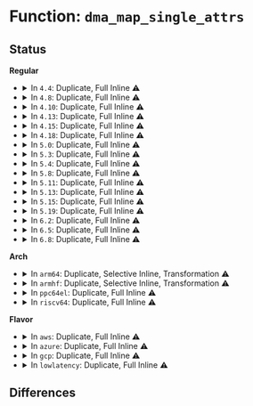 # Function: <code>dma_map_single_attrs</code>

## Status
<b>Regular</b>
<ul>
<li>
<details>
<summary>In <code>4.4</code>: Duplicate, Full Inline ⚠️</summary>

**Collision:** Static Duplication

**Inline:** Full

**Transformation:** False

**Instances:**

```
In drivers/tty/serial/8250/8250_dma.c (ffffffff8150968e)
Location: include/asm-generic/dma-mapping-common.h:11
Inline: True
Inline callers:
  - drivers/tty/serial/8250/8250_dma.c:serial8250_request_dma
```
```
In drivers/usb/core/hcd.c (ffffffff8160d440)
Location: include/asm-generic/dma-mapping-common.h:11
Inline: True
Inline callers:
  - drivers/usb/core/hcd.c:usb_hcd_map_urb_for_dma
  - drivers/usb/core/hcd.c:usb_hcd_map_urb_for_dma
```
```
In drivers/usb/dwc2/hcd.c (ffffffff816282a2)
Location: include/asm-generic/dma-mapping-common.h:11
Inline: True
Inline callers:
  - drivers/usb/dwc2/hcd.c:dwc2_assign_and_init_hc
```
</details>
</li>
<li>
<details>
<summary>In <code>4.8</code>: Duplicate, Full Inline ⚠️</summary>

**Collision:** Static Duplication

**Inline:** Full

**Transformation:** False

**Instances:**

```
In drivers/virtio/virtio_ring.c (ffffffff8175922c)
Location: include/linux/dma-mapping.h:169
Inline: True
```
```
In drivers/tty/serial/8250/8250_dma.c (ffffffff8155b631)
Location: include/linux/dma-mapping.h:169
Inline: True
Inline callers:
  - drivers/tty/serial/8250/8250_dma.c:serial8250_request_dma
```
```
In drivers/usb/core/hcd.c (ffffffff8166cfe6)
Location: include/linux/dma-mapping.h:169
Inline: True
Inline callers:
  - drivers/usb/core/hcd.c:usb_hcd_map_urb_for_dma
  - drivers/usb/core/hcd.c:usb_hcd_map_urb_for_dma
```
```
In drivers/usb/dwc2/hcd_ddma.c (ffffffff8168f2ca)
Location: include/linux/dma-mapping.h:169
Inline: True
Inline callers:
  - drivers/usb/dwc2/hcd_ddma.c:dwc2_hcd_qh_init_ddma
  - drivers/usb/dwc2/hcd_ddma.c:dwc2_hcd_qh_init_ddma
```
```
In drivers/usb/host/xhci-ring.c (ffffffff816b95ed)
Location: include/linux/dma-mapping.h:169
Inline: True
Inline callers:
  - drivers/usb/host/xhci-ring.c:xhci_queue_bulk_tx
  - drivers/usb/host/xhci-ring.c:xhci_queue_bulk_tx
```
</details>
</li>
<li>
<details>
<summary>In <code>4.10</code>: Duplicate, Full Inline ⚠️</summary>

**Collision:** Static Duplication

**Inline:** Full

**Transformation:** False

**Instances:**

```
In drivers/virtio/virtio_ring.c (ffffffff817857ac)
Location: include/linux/dma-mapping.h:180
Inline: True
```
```
In drivers/tty/serial/8250/8250_dma.c (ffffffff81587ddb)
Location: include/linux/dma-mapping.h:180
Inline: True
Inline callers:
  - drivers/tty/serial/8250/8250_dma.c:serial8250_request_dma
```
```
In drivers/usb/core/hcd.c (ffffffff8169ace6)
Location: include/linux/dma-mapping.h:180
Inline: True
Inline callers:
  - drivers/usb/core/hcd.c:usb_hcd_map_urb_for_dma
  - drivers/usb/core/hcd.c:usb_hcd_map_urb_for_dma
```
```
In drivers/usb/dwc2/hcd_ddma.c (ffffffff816bd38a)
Location: include/linux/dma-mapping.h:180
Inline: True
Inline callers:
  - drivers/usb/dwc2/hcd_ddma.c:dwc2_hcd_qh_init_ddma
  - drivers/usb/dwc2/hcd_ddma.c:dwc2_hcd_qh_init_ddma
```
```
In drivers/usb/host/xhci-ring.c (ffffffff816e786d)
Location: include/linux/dma-mapping.h:180
Inline: True
Inline callers:
  - drivers/usb/host/xhci-ring.c:xhci_queue_bulk_tx
  - drivers/usb/host/xhci-ring.c:xhci_queue_bulk_tx
```
</details>
</li>
<li>
<details>
<summary>In <code>4.13</code>: Duplicate, Full Inline ⚠️</summary>

**Collision:** Static Duplication

**Inline:** Full

**Transformation:** False

**Instances:**

```
In drivers/virtio/virtio_ring.c (ffffffff8154ee8f)
Location: include/linux/dma-mapping.h:223
Inline: True
```
```
In drivers/tty/serial/8250/8250_dma.c (ffffffff8159c269)
Location: include/linux/dma-mapping.h:223
Inline: True
Inline callers:
  - drivers/tty/serial/8250/8250_dma.c:serial8250_request_dma
```
```
In drivers/usb/core/hcd.c (ffffffff816b0069)
Location: include/linux/dma-mapping.h:223
Inline: True
Inline callers:
  - drivers/usb/core/hcd.c:usb_hcd_map_urb_for_dma
  - drivers/usb/core/hcd.c:usb_hcd_map_urb_for_dma
```
```
In drivers/usb/dwc2/hcd_ddma.c (ffffffff816d13d9)
Location: include/linux/dma-mapping.h:223
Inline: True
Inline callers:
  - drivers/usb/dwc2/hcd_ddma.c:dwc2_hcd_qh_init_ddma
  - drivers/usb/dwc2/hcd_ddma.c:dwc2_hcd_qh_init_ddma
```
```
In drivers/usb/host/xhci-ring.c (ffffffff816fb477)
Location: include/linux/dma-mapping.h:223
Inline: True
Inline callers:
  - drivers/usb/host/xhci-ring.c:xhci_queue_bulk_tx
  - drivers/usb/host/xhci-ring.c:xhci_queue_bulk_tx
```
</details>
</li>
<li>
<details>
<summary>In <code>4.15</code>: Duplicate, Full Inline ⚠️</summary>

**Collision:** Static Duplication

**Inline:** Full

**Transformation:** False

**Instances:**

```
In drivers/virtio/virtio_ring.c (ffffffff815b262f)
Location: include/linux/dma-mapping.h:226
Inline: True
```
```
In drivers/tty/serial/8250/8250_dma.c (ffffffff81601572)
Location: include/linux/dma-mapping.h:226
Inline: True
Inline callers:
  - drivers/tty/serial/8250/8250_dma.c:serial8250_request_dma
```
```
In drivers/usb/core/hcd.c (ffffffff8171b5ae)
Location: include/linux/dma-mapping.h:226
Inline: True
Inline callers:
  - drivers/usb/core/hcd.c:usb_hcd_map_urb_for_dma
  - drivers/usb/core/hcd.c:usb_hcd_map_urb_for_dma
```
```
In drivers/usb/dwc2/hcd_ddma.c (ffffffff8173da49)
Location: include/linux/dma-mapping.h:226
Inline: True
Inline callers:
  - drivers/usb/dwc2/hcd_ddma.c:dwc2_hcd_qh_init_ddma
  - drivers/usb/dwc2/hcd_ddma.c:dwc2_hcd_qh_init_ddma
```
```
In drivers/usb/host/xhci-ring.c (ffffffff81767fe7)
Location: include/linux/dma-mapping.h:226
Inline: True
Inline callers:
  - drivers/usb/host/xhci-ring.c:xhci_queue_bulk_tx
  - drivers/usb/host/xhci-ring.c:xhci_queue_bulk_tx
```
```
In drivers/usb/host/xhci-dbgcap.c (ffffffff81773cdf)
Location: include/linux/dma-mapping.h:226
Inline: True
Inline callers:
  - drivers/usb/host/xhci-dbgcap.c:dbc_ep_queue
```
</details>
</li>
<li>
<details>
<summary>In <code>4.18</code>: Duplicate, Full Inline ⚠️</summary>

**Collision:** Static Duplication

**Inline:** Full

**Transformation:** False

**Instances:**

```
In drivers/virtio/virtio_ring.c (ffffffff815eaabd)
Location: include/linux/dma-mapping.h:226
Inline: True
```
```
In drivers/tty/serial/8250/8250_dma.c (ffffffff8163a80d)
Location: include/linux/dma-mapping.h:226
Inline: True
Inline callers:
  - drivers/tty/serial/8250/8250_dma.c:serial8250_request_dma
```
```
In drivers/usb/core/hcd.c (ffffffff8175a3d6)
Location: include/linux/dma-mapping.h:226
Inline: True
Inline callers:
  - drivers/usb/core/hcd.c:usb_hcd_map_urb_for_dma
  - drivers/usb/core/hcd.c:usb_hcd_map_urb_for_dma
```
```
In drivers/usb/dwc2/hcd.c (ffffffff81775826)
Location: include/linux/dma-mapping.h:226
Inline: True
Inline callers:
  - drivers/usb/dwc2/hcd.c:dwc2_assign_and_init_hc
```
```
In drivers/usb/dwc2/hcd_ddma.c (ffffffff8177e3c5)
Location: include/linux/dma-mapping.h:226
Inline: True
Inline callers:
  - drivers/usb/dwc2/hcd_ddma.c:dwc2_hcd_qh_init_ddma
  - drivers/usb/dwc2/hcd_ddma.c:dwc2_hcd_qh_init_ddma
```
```
In drivers/usb/host/xhci-ring.c (ffffffff817a95f2)
Location: include/linux/dma-mapping.h:226
Inline: True
Inline callers:
  - drivers/usb/host/xhci-ring.c:xhci_queue_bulk_tx
  - drivers/usb/host/xhci-ring.c:xhci_queue_bulk_tx
```
```
In drivers/usb/host/xhci-dbgcap.c (ffffffff817b4333)
Location: include/linux/dma-mapping.h:226
Inline: True
Inline callers:
  - drivers/usb/host/xhci-dbgcap.c:dbc_ep_queue
```
</details>
</li>
<li>
<details>
<summary>In <code>5.0</code>: Duplicate, Full Inline ⚠️</summary>

**Collision:** Static Duplication

**Inline:** Full

**Transformation:** False

**Instances:**

```
In drivers/virtio/virtio_ring.c (ffffffff81604d23)
Location: include/linux/dma-mapping.h:574
Inline: True
```
```
In drivers/tty/serial/8250/8250_dma.c (ffffffff81658ad3)
Location: include/linux/dma-mapping.h:574
Inline: True
Inline callers:
  - drivers/tty/serial/8250/8250_dma.c:serial8250_request_dma
```
```
In drivers/usb/core/hcd.c (ffffffff8177e93c)
Location: include/linux/dma-mapping.h:574
Inline: True
Inline callers:
  - drivers/usb/core/hcd.c:usb_hcd_map_urb_for_dma
  - drivers/usb/core/hcd.c:usb_hcd_map_urb_for_dma
```
```
In drivers/usb/dwc2/hcd.c (ffffffff8179ae69)
Location: include/linux/dma-mapping.h:574
Inline: True
Inline callers:
  - drivers/usb/dwc2/hcd.c:dwc2_assign_and_init_hc
```
```
In drivers/usb/dwc2/hcd_ddma.c (ffffffff817a4a62)
Location: include/linux/dma-mapping.h:574
Inline: True
Inline callers:
  - drivers/usb/dwc2/hcd_ddma.c:dwc2_hcd_qh_init_ddma
  - drivers/usb/dwc2/hcd_ddma.c:dwc2_hcd_qh_init_ddma
```
```
In drivers/usb/host/xhci-ring.c (ffffffff817cf57a)
Location: include/linux/dma-mapping.h:574
Inline: True
Inline callers:
  - drivers/usb/host/xhci-ring.c:xhci_queue_bulk_tx
  - drivers/usb/host/xhci-ring.c:xhci_queue_bulk_tx
```
```
In drivers/usb/host/xhci-dbgcap.c (ffffffff817da8af)
Location: include/linux/dma-mapping.h:574
Inline: True
Inline callers:
  - drivers/usb/host/xhci-dbgcap.c:dbc_ep_queue
```
</details>
</li>
<li>
<details>
<summary>In <code>5.3</code>: Duplicate, Full Inline ⚠️</summary>

**Collision:** Static Duplication

**Inline:** Full

**Transformation:** False

**Instances:**

```
In drivers/virtio/virtio_ring.c (ffffffff81637634)
Location: include/linux/dma-mapping.h:577
Inline: True
```
```
In drivers/tty/serial/8250/8250_dma.c (ffffffff8168dfb3)
Location: include/linux/dma-mapping.h:577
Inline: True
Inline callers:
  - drivers/tty/serial/8250/8250_dma.c:serial8250_request_dma
```
```
In drivers/usb/core/hcd.c (ffffffff817bceb9)
Location: include/linux/dma-mapping.h:577
Inline: True
Inline callers:
  - drivers/usb/core/hcd.c:usb_hcd_map_urb_for_dma
  - drivers/usb/core/hcd.c:usb_hcd_map_urb_for_dma
```
```
In drivers/usb/dwc2/hcd.c (ffffffff817d9fea)
Location: include/linux/dma-mapping.h:577
Inline: True
Inline callers:
  - drivers/usb/dwc2/hcd.c:dwc2_assign_and_init_hc
```
```
In drivers/usb/dwc2/hcd_ddma.c (ffffffff817e3ca2)
Location: include/linux/dma-mapping.h:577
Inline: True
Inline callers:
  - drivers/usb/dwc2/hcd_ddma.c:dwc2_hcd_qh_init_ddma
  - drivers/usb/dwc2/hcd_ddma.c:dwc2_hcd_qh_init_ddma
```
```
In drivers/usb/host/xhci-ring.c (ffffffff8180f9e7)
Location: include/linux/dma-mapping.h:577
Inline: True
Inline callers:
  - drivers/usb/host/xhci-ring.c:xhci_queue_bulk_tx
  - drivers/usb/host/xhci-ring.c:xhci_queue_bulk_tx
```
```
In drivers/usb/host/xhci-dbgcap.c (ffffffff8181afd1)
Location: include/linux/dma-mapping.h:577
Inline: True
Inline callers:
  - drivers/usb/host/xhci-dbgcap.c:dbc_ep_queue
```
</details>
</li>
<li>
<details>
<summary>In <code>5.4</code>: Duplicate, Full Inline ⚠️</summary>

**Collision:** Static Duplication

**Inline:** Full

**Transformation:** False

**Instances:**

```
In drivers/virtio/virtio_ring.c (ffffffff81659389)
Location: include/linux/dma-mapping.h:580
Inline: True
```
```
In drivers/tty/serial/8250/8250_dma.c (ffffffff816b0505)
Location: include/linux/dma-mapping.h:580
Inline: True
Inline callers:
  - drivers/tty/serial/8250/8250_dma.c:serial8250_request_dma
```
```
In drivers/usb/core/hcd.c (ffffffff817ed946)
Location: include/linux/dma-mapping.h:580
Inline: True
Inline callers:
  - drivers/usb/core/hcd.c:usb_hcd_map_urb_for_dma
  - drivers/usb/core/hcd.c:usb_hcd_map_urb_for_dma
```
```
In drivers/usb/dwc2/hcd.c (ffffffff8180ae81)
Location: include/linux/dma-mapping.h:580
Inline: True
Inline callers:
  - drivers/usb/dwc2/hcd.c:dwc2_assign_and_init_hc
```
```
In drivers/usb/dwc2/hcd_ddma.c (ffffffff81814a83)
Location: include/linux/dma-mapping.h:580
Inline: True
Inline callers:
  - drivers/usb/dwc2/hcd_ddma.c:dwc2_hcd_qh_init_ddma
  - drivers/usb/dwc2/hcd_ddma.c:dwc2_hcd_qh_init_ddma
```
```
In drivers/usb/host/xhci-ring.c (ffffffff81840e1a)
Location: include/linux/dma-mapping.h:580
Inline: True
Inline callers:
  - drivers/usb/host/xhci-ring.c:xhci_queue_bulk_tx
  - drivers/usb/host/xhci-ring.c:xhci_queue_bulk_tx
```
```
In drivers/usb/host/xhci-dbgcap.c (ffffffff8184bc7e)
Location: include/linux/dma-mapping.h:580
Inline: True
Inline callers:
  - drivers/usb/host/xhci-dbgcap.c:dbc_ep_do_queue
```
</details>
</li>
<li>
<details>
<summary>In <code>5.8</code>: Duplicate, Full Inline ⚠️</summary>

**Collision:** Static Duplication

**Inline:** Full

**Transformation:** False

**Instances:**

```
In drivers/virtio/virtio_ring.c (ffffffff81709c0b)
Location: include/linux/dma-mapping.h:585
Inline: True
```
```
In drivers/tty/serial/8250/8250_dma.c (ffffffff817639f1)
Location: include/linux/dma-mapping.h:585
Inline: True
Inline callers:
  - drivers/tty/serial/8250/8250_dma.c:serial8250_request_dma
```
```
In drivers/usb/core/hcd.c (ffffffff818bcdca)
Location: include/linux/dma-mapping.h:585
Inline: True
Inline callers:
  - drivers/usb/core/hcd.c:usb_hcd_map_urb_for_dma
  - drivers/usb/core/hcd.c:usb_hcd_map_urb_for_dma
```
```
In drivers/usb/dwc2/hcd.c (ffffffff818da741)
Location: include/linux/dma-mapping.h:585
Inline: True
Inline callers:
  - drivers/usb/dwc2/hcd.c:dwc2_alloc_split_dma_aligned_buf
```
```
In drivers/usb/dwc2/hcd_ddma.c (ffffffff818e6904)
Location: include/linux/dma-mapping.h:585
Inline: True
Inline callers:
  - drivers/usb/dwc2/hcd_ddma.c:dwc2_hcd_qh_init_ddma
  - drivers/usb/dwc2/hcd_ddma.c:dwc2_desc_list_alloc
```
```
In drivers/usb/host/xhci-ring.c (ffffffff81911b1e)
Location: include/linux/dma-mapping.h:585
Inline: True
Inline callers:
  - drivers/usb/host/xhci-ring.c:xhci_align_td
  - drivers/usb/host/xhci-ring.c:xhci_align_td
```
```
In drivers/usb/host/xhci-dbgcap.c (ffffffff8191eabf)
Location: include/linux/dma-mapping.h:585
Inline: True
Inline callers:
  - drivers/usb/host/xhci-dbgcap.c:dbc_ep_do_queue
```
</details>
</li>
<li>
<details>
<summary>In <code>5.11</code>: Duplicate, Full Inline ⚠️</summary>

**Collision:** Static Duplication

**Inline:** Full

**Transformation:** False

**Instances:**

```
In drivers/pci/controller/dwc/pcie-designware-host.c (ffffffff8167c29a)
Location: include/linux/dma-mapping.h:271
Inline: True
Inline callers:
  - drivers/pci/controller/dwc/pcie-designware-host.c:dw_pcie_host_init
```
```
In drivers/virtio/virtio_ring.c (ffffffff81726b7b)
Location: include/linux/dma-mapping.h:271
Inline: True
```
```
In drivers/tty/serial/8250/8250_dma.c (ffffffff8177e9f7)
Location: include/linux/dma-mapping.h:271
Inline: True
Inline callers:
  - drivers/tty/serial/8250/8250_dma.c:serial8250_request_dma
```
```
In drivers/usb/core/hcd.c (ffffffff818c9abc)
Location: include/linux/dma-mapping.h:271
Inline: True
Inline callers:
  - drivers/usb/core/hcd.c:usb_hcd_map_urb_for_dma
  - drivers/usb/core/hcd.c:usb_hcd_map_urb_for_dma
```
```
In drivers/usb/dwc2/hcd.c (ffffffff818e4d94)
Location: include/linux/dma-mapping.h:271
Inline: True
Inline callers:
  - drivers/usb/dwc2/hcd.c:dwc2_assign_and_init_hc
```
```
In drivers/usb/dwc2/hcd_ddma.c (ffffffff818efa40)
Location: include/linux/dma-mapping.h:271
Inline: True
Inline callers:
  - drivers/usb/dwc2/hcd_ddma.c:dwc2_hcd_qh_init_ddma
  - drivers/usb/dwc2/hcd_ddma.c:dwc2_desc_list_alloc
```
```
In drivers/usb/host/xhci.c (ffffffff8190cb14)
Location: include/linux/dma-mapping.h:271
Inline: True
Inline callers:
  - drivers/usb/host/xhci.c:xhci_map_temp_buffer
```
```
In drivers/usb/host/xhci-ring.c (ffffffff81918ce0)
Location: include/linux/dma-mapping.h:271
Inline: True
Inline callers:
  - drivers/usb/host/xhci-ring.c:xhci_align_td
  - drivers/usb/host/xhci-ring.c:xhci_align_td
```
```
In drivers/usb/host/xhci-dbgcap.c (ffffffff8192614e)
Location: include/linux/dma-mapping.h:271
Inline: True
Inline callers:
  - drivers/usb/host/xhci-dbgcap.c:dbc_ep_do_queue
```
</details>
</li>
<li>
<details>
<summary>In <code>5.13</code>: Duplicate, Full Inline ⚠️</summary>

**Collision:** Static Duplication

**Inline:** Full

**Transformation:** False

**Instances:**

```
In drivers/pci/controller/dwc/pcie-designware-host.c (ffffffff8165f14a)
Location: include/linux/dma-mapping.h:314
Inline: True
Inline callers:
  - drivers/pci/controller/dwc/pcie-designware-host.c:dw_pcie_host_init
```
```
In drivers/virtio/virtio_ring.c (ffffffff8170a82b)
Location: include/linux/dma-mapping.h:314
Inline: True
```
```
In drivers/tty/serial/8250/8250_dma.c (ffffffff81762347)
Location: include/linux/dma-mapping.h:314
Inline: True
Inline callers:
  - drivers/tty/serial/8250/8250_dma.c:serial8250_request_dma
```
```
In drivers/usb/core/hcd.c (ffffffff818acb3d)
Location: include/linux/dma-mapping.h:314
Inline: True
Inline callers:
  - drivers/usb/core/hcd.c:usb_hcd_map_urb_for_dma
  - drivers/usb/core/hcd.c:usb_hcd_map_urb_for_dma
```
```
In drivers/usb/dwc2/hcd.c (ffffffff818c7c63)
Location: include/linux/dma-mapping.h:314
Inline: True
Inline callers:
  - drivers/usb/dwc2/hcd.c:dwc2_assign_and_init_hc
```
```
In drivers/usb/dwc2/hcd_ddma.c (ffffffff818d3164)
Location: include/linux/dma-mapping.h:314
Inline: True
Inline callers:
  - drivers/usb/dwc2/hcd_ddma.c:dwc2_hcd_qh_init_ddma
  - drivers/usb/dwc2/hcd_ddma.c:dwc2_desc_list_alloc
```
```
In drivers/usb/host/xhci.c (ffffffff818f0074)
Location: include/linux/dma-mapping.h:314
Inline: True
Inline callers:
  - drivers/usb/host/xhci.c:xhci_map_temp_buffer
```
```
In drivers/usb/host/xhci-ring.c (ffffffff818fc260)
Location: include/linux/dma-mapping.h:314
Inline: True
Inline callers:
  - drivers/usb/host/xhci-ring.c:xhci_align_td
  - drivers/usb/host/xhci-ring.c:xhci_align_td
```
```
In drivers/usb/host/xhci-dbgcap.c (ffffffff8190981e)
Location: include/linux/dma-mapping.h:314
Inline: True
Inline callers:
  - drivers/usb/host/xhci-dbgcap.c:dbc_ep_do_queue
```
</details>
</li>
<li>
<details>
<summary>In <code>5.15</code>: Duplicate, Full Inline ⚠️</summary>

**Collision:** Static Duplication

**Inline:** Full

**Transformation:** False

**Instances:**

```
In drivers/pci/controller/dwc/pcie-designware-host.c (ffffffff816d1cfa)
Location: include/linux/dma-mapping.h:322
Inline: True
Inline callers:
  - drivers/pci/controller/dwc/pcie-designware-host.c:dw_pcie_host_init
```
```
In drivers/virtio/virtio_ring.c (ffffffff81786532)
Location: include/linux/dma-mapping.h:322
Inline: True
```
```
In drivers/tty/serial/8250/8250_dma.c (ffffffff817e6400)
Location: include/linux/dma-mapping.h:322
Inline: True
Inline callers:
  - drivers/tty/serial/8250/8250_dma.c:serial8250_request_dma
```
```
In drivers/usb/core/hcd.c (ffffffff81941b8e)
Location: include/linux/dma-mapping.h:322
Inline: True
Inline callers:
  - drivers/usb/core/hcd.c:usb_hcd_map_urb_for_dma
  - drivers/usb/core/hcd.c:usb_hcd_map_urb_for_dma
```
```
In drivers/usb/dwc2/hcd.c (ffffffff8195fb20)
Location: include/linux/dma-mapping.h:322
Inline: True
Inline callers:
  - drivers/usb/dwc2/hcd.c:dwc2_assign_and_init_hc
```
```
In drivers/usb/dwc2/hcd_ddma.c (ffffffff8196dc04)
Location: include/linux/dma-mapping.h:322
Inline: True
Inline callers:
  - drivers/usb/dwc2/hcd_ddma.c:dwc2_hcd_qh_init_ddma
  - drivers/usb/dwc2/hcd_ddma.c:dwc2_desc_list_alloc
```
```
In drivers/usb/host/xhci.c (ffffffff8198cd04)
Location: include/linux/dma-mapping.h:322
Inline: True
Inline callers:
  - drivers/usb/host/xhci.c:xhci_map_temp_buffer
```
```
In drivers/usb/host/xhci-ring.c (ffffffff8199b150)
Location: include/linux/dma-mapping.h:322
Inline: True
Inline callers:
  - drivers/usb/host/xhci-ring.c:xhci_align_td
  - drivers/usb/host/xhci-ring.c:xhci_align_td
```
```
In drivers/usb/host/xhci-dbgcap.c (ffffffff819aa08f)
Location: include/linux/dma-mapping.h:322
Inline: True
Inline callers:
  - drivers/usb/host/xhci-dbgcap.c:dbc_ep_do_queue
```
</details>
</li>
<li>
<details>
<summary>In <code>5.19</code>: Duplicate, Full Inline ⚠️</summary>

**Collision:** Static Duplication

**Inline:** Full

**Transformation:** False

**Instances:**

```
In drivers/pci/controller/dwc/pcie-designware-host.c (ffffffff817fae3e)
Location: include/linux/dma-mapping.h:322
Inline: True
Inline callers:
  - drivers/pci/controller/dwc/pcie-designware-host.c:dw_pcie_host_init
```
```
In drivers/virtio/virtio_ring.c (ffffffff818bd284)
Location: include/linux/dma-mapping.h:322
Inline: True
```
```
In drivers/tty/serial/8250/8250_dma.c (ffffffff81925999)
Location: include/linux/dma-mapping.h:322
Inline: True
Inline callers:
  - drivers/tty/serial/8250/8250_dma.c:serial8250_request_dma
```
```
In drivers/usb/core/hcd.c (ffffffff81a9b1be)
Location: include/linux/dma-mapping.h:322
Inline: True
Inline callers:
  - drivers/usb/core/hcd.c:usb_hcd_map_urb_for_dma
  - drivers/usb/core/hcd.c:usb_hcd_map_urb_for_dma
```
```
In drivers/usb/dwc2/hcd.c (ffffffff81ab9fb0)
Location: include/linux/dma-mapping.h:322
Inline: True
Inline callers:
  - drivers/usb/dwc2/hcd.c:dwc2_assign_and_init_hc
```
```
In drivers/usb/dwc2/hcd_ddma.c (ffffffff81ac8203)
Location: include/linux/dma-mapping.h:322
Inline: True
Inline callers:
  - drivers/usb/dwc2/hcd_ddma.c:dwc2_hcd_qh_init_ddma
  - drivers/usb/dwc2/hcd_ddma.c:dwc2_desc_list_alloc
```
```
In drivers/usb/host/xhci.c (ffffffff81ae8f05)
Location: include/linux/dma-mapping.h:322
Inline: True
Inline callers:
  - drivers/usb/host/xhci.c:xhci_map_temp_buffer
```
```
In drivers/usb/host/xhci-ring.c (ffffffff81af892d)
Location: include/linux/dma-mapping.h:322
Inline: True
Inline callers:
  - drivers/usb/host/xhci-ring.c:xhci_align_td
  - drivers/usb/host/xhci-ring.c:xhci_align_td
```
```
In drivers/usb/host/xhci-dbgcap.c (ffffffff81b085e9)
Location: include/linux/dma-mapping.h:322
Inline: True
Inline callers:
  - drivers/usb/host/xhci-dbgcap.c:dbc_ep_do_queue
```
</details>
</li>
<li>
<details>
<summary>In <code>6.2</code>: Duplicate, Full Inline ⚠️</summary>

**Collision:** Static Duplication

**Inline:** Full

**Transformation:** False

**Instances:**

```
In drivers/virtio/virtio_ring.c (ffffffff81a0c0d4)
Location: include/linux/dma-mapping.h:327
Inline: True
```
```
In drivers/tty/serial/8250/8250_dma.c (ffffffff81a823c9)
Location: include/linux/dma-mapping.h:327
Inline: True
Inline callers:
  - drivers/tty/serial/8250/8250_dma.c:serial8250_request_dma
```
```
In drivers/usb/core/hcd.c (ffffffff81c2000e)
Location: include/linux/dma-mapping.h:327
Inline: True
Inline callers:
  - drivers/usb/core/hcd.c:usb_hcd_map_urb_for_dma
  - drivers/usb/core/hcd.c:usb_hcd_map_urb_for_dma
```
```
In drivers/usb/dwc2/hcd.c (ffffffff81c433a0)
Location: include/linux/dma-mapping.h:327
Inline: True
Inline callers:
  - drivers/usb/dwc2/hcd.c:dwc2_assign_and_init_hc
```
```
In drivers/usb/dwc2/hcd_ddma.c (ffffffff81c52563)
Location: include/linux/dma-mapping.h:327
Inline: True
Inline callers:
  - drivers/usb/dwc2/hcd_ddma.c:dwc2_hcd_qh_init_ddma
  - drivers/usb/dwc2/hcd_ddma.c:dwc2_desc_list_alloc
```
```
In drivers/usb/host/xhci.c (ffffffff81c751b5)
Location: include/linux/dma-mapping.h:327
Inline: True
Inline callers:
  - drivers/usb/host/xhci.c:xhci_map_temp_buffer
```
```
In drivers/usb/host/xhci-ring.c (ffffffff81c868ef)
Location: include/linux/dma-mapping.h:327
Inline: True
Inline callers:
  - drivers/usb/host/xhci-ring.c:xhci_align_td
  - drivers/usb/host/xhci-ring.c:xhci_align_td
```
```
In drivers/usb/host/xhci-dbgcap.c (ffffffff81c97b4b)
Location: include/linux/dma-mapping.h:327
Inline: True
Inline callers:
  - drivers/usb/host/xhci-dbgcap.c:dbc_ep_do_queue
```
</details>
</li>
<li>
<details>
<summary>In <code>6.5</code>: Duplicate, Full Inline ⚠️</summary>

**Collision:** Static Duplication

**Inline:** Full

**Transformation:** False

**Instances:**

```
In drivers/virtio/virtio_ring.c (ffffffff81a54ff3)
Location: include/linux/dma-mapping.h:328
Inline: True
```
```
In drivers/tty/serial/8250/8250_dma.c (ffffffff81acd9c9)
Location: include/linux/dma-mapping.h:328
Inline: True
Inline callers:
  - drivers/tty/serial/8250/8250_dma.c:serial8250_request_dma
```
```
In drivers/usb/core/hcd.c (ffffffff81c86f8e)
Location: include/linux/dma-mapping.h:328
Inline: True
Inline callers:
  - drivers/usb/core/hcd.c:usb_hcd_map_urb_for_dma
  - drivers/usb/core/hcd.c:usb_hcd_map_urb_for_dma
```
```
In drivers/usb/dwc2/hcd.c (ffffffff81caab00)
Location: include/linux/dma-mapping.h:328
Inline: True
Inline callers:
  - drivers/usb/dwc2/hcd.c:dwc2_assign_and_init_hc
```
```
In drivers/usb/dwc2/hcd_ddma.c (ffffffff81cb9b23)
Location: include/linux/dma-mapping.h:328
Inline: True
Inline callers:
  - drivers/usb/dwc2/hcd_ddma.c:dwc2_hcd_qh_init_ddma
  - drivers/usb/dwc2/hcd_ddma.c:dwc2_desc_list_alloc
```
```
In drivers/usb/host/xhci.c (ffffffff81cdc2d5)
Location: include/linux/dma-mapping.h:328
Inline: True
Inline callers:
  - drivers/usb/host/xhci.c:xhci_map_temp_buffer
```
```
In drivers/usb/host/xhci-ring.c (ffffffff81ced71f)
Location: include/linux/dma-mapping.h:328
Inline: True
Inline callers:
  - drivers/usb/host/xhci-ring.c:xhci_align_td
  - drivers/usb/host/xhci-ring.c:xhci_align_td
```
```
In drivers/usb/host/xhci-dbgcap.c (ffffffff81cfee81)
Location: include/linux/dma-mapping.h:328
Inline: True
Inline callers:
  - drivers/usb/host/xhci-dbgcap.c:dbc_ep_do_queue
```
</details>
</li>
<li>
<details>
<summary>In <code>6.8</code>: Duplicate, Full Inline ⚠️</summary>

**Collision:** Static Duplication

**Inline:** Full

**Transformation:** False

**Instances:**

```
In drivers/virtio/virtio_ring.c (ffffffff81aa60c0)
Location: include/linux/dma-mapping.h:333
Inline: True
```
```
In drivers/tty/serial/8250/8250_dma.c (ffffffff81b20a99)
Location: include/linux/dma-mapping.h:333
Inline: True
Inline callers:
  - drivers/tty/serial/8250/8250_dma.c:serial8250_request_dma
```
```
In drivers/usb/core/hcd.c (ffffffff81d3b9ee)
Location: include/linux/dma-mapping.h:333
Inline: True
Inline callers:
  - drivers/usb/core/hcd.c:usb_hcd_map_urb_for_dma
  - drivers/usb/core/hcd.c:usb_hcd_map_urb_for_dma
```
```
In drivers/usb/dwc2/hcd.c (ffffffff81d5f7b0)
Location: include/linux/dma-mapping.h:333
Inline: True
Inline callers:
  - drivers/usb/dwc2/hcd.c:dwc2_assign_and_init_hc
```
```
In drivers/usb/dwc2/hcd_ddma.c (ffffffff81d6e893)
Location: include/linux/dma-mapping.h:333
Inline: True
Inline callers:
  - drivers/usb/dwc2/hcd_ddma.c:dwc2_hcd_qh_init_ddma
  - drivers/usb/dwc2/hcd_ddma.c:dwc2_desc_list_alloc
```
```
In drivers/usb/host/xhci.c (ffffffff81d912f5)
Location: include/linux/dma-mapping.h:333
Inline: True
Inline callers:
  - drivers/usb/host/xhci.c:xhci_map_temp_buffer
```
```
In drivers/usb/host/xhci-ring.c (ffffffff81da34e2)
Location: include/linux/dma-mapping.h:333
Inline: True
Inline callers:
  - drivers/usb/host/xhci-ring.c:xhci_align_td
  - drivers/usb/host/xhci-ring.c:xhci_align_td
```
```
In drivers/usb/host/xhci-dbgcap.c (ffffffff81db3f81)
Location: include/linux/dma-mapping.h:333
Inline: True
Inline callers:
  - drivers/usb/host/xhci-dbgcap.c:dbc_ep_do_queue
```
</details>
</li>
</ul>
<b>Arch</b>
<ul>
<li>
<details>
<summary>In <code>arm64</code>: Duplicate, Selective Inline, Transformation ⚠️</summary>

**Collision:** Static Duplication

**Inline:** Selective

**Transformation:** True

**Instances:**

```
In drivers/dma/mv_xor.c (ffff8000108074b0)
Location: include/linux/dma-mapping.h:580
Inline: True
Direct callers:
  - drivers/dma/mv_xor.c:mv_xor_channel_add
  - drivers/dma/mv_xor.c:mv_xor_channel_add
```
```
In drivers/soc/fsl/qbman/qman.c (ffff800010816414)
Location: include/linux/dma-mapping.h:580
Inline: True
Inline callers:
  - drivers/soc/fsl/qbman/qman.c:qman_init_fq
```
```
In drivers/virtio/virtio_ring.c (ffff80001082262c)
Location: include/linux/dma-mapping.h:580
Inline: True
```
```
In drivers/tty/serial/8250/8250_dma.c (ffff80001088bac8)
Location: include/linux/dma-mapping.h:580
Inline: True
Inline callers:
  - drivers/tty/serial/8250/8250_dma.c:serial8250_request_dma
```
```
In drivers/tty/serial/msm_serial.c (ffff8000108a39b4)
Location: include/linux/dma-mapping.h:580
Inline: True
Inline callers:
  - drivers/tty/serial/msm_serial.c:msm_handle_tx
```
```
In drivers/iommu/io-pgtable-arm.c (ffff8000108cb434)
Location: include/linux/dma-mapping.h:580
Inline: True
```
```
In drivers/iommu/rockchip-iommu.c (ffff8000108d9358)
Location: include/linux/dma-mapping.h:580
Inline: True
Inline callers:
  - drivers/iommu/rockchip-iommu.c:rk_iommu_map
```
```
In drivers/net/ethernet/broadcom/bgmac.c (ffff8000109e3644)
Location: include/linux/dma-mapping.h:580
Inline: True
Inline callers:
  - drivers/net/ethernet/broadcom/bgmac.c:bgmac_start_xmit
```
```
In drivers/net/ethernet/freescale/fec_main.c (ffff8000109eb768)
Location: include/linux/dma-mapping.h:580
Inline: True
Inline callers:
  - drivers/net/ethernet/freescale/fec_main.c:fec_enet_txq_submit_tso
  - drivers/net/ethernet/freescale/fec_main.c:fec_enet_txq_submit_tso
  - drivers/net/ethernet/freescale/fec_main.c:fec_enet_txq_submit_skb
  - drivers/net/ethernet/freescale/fec_main.c:fec_enet_txq_submit_skb
```
```
In drivers/usb/core/hcd.c (ffff800010a1c870)
Location: include/linux/dma-mapping.h:580
Inline: True
Inline callers:
  - drivers/usb/core/hcd.c:usb_hcd_map_urb_for_dma
  - drivers/usb/core/hcd.c:usb_hcd_map_urb_for_dma
```
```
In drivers/usb/dwc2/hcd.c (ffff800010a417e0)
Location: include/linux/dma-mapping.h:580
Inline: True
Inline callers:
  - drivers/usb/dwc2/hcd.c:dwc2_assign_and_init_hc
```
```
In drivers/usb/dwc2/hcd_ddma.c (ffff800010a4dc48)
Location: include/linux/dma-mapping.h:580
Inline: True
Inline callers:
  - drivers/usb/dwc2/hcd_ddma.c:dwc2_hcd_qh_init_ddma
  - drivers/usb/dwc2/hcd_ddma.c:dwc2_hcd_qh_init_ddma
```
```
In drivers/usb/host/xhci-ring.c (ffff800010a7f86c)
Location: include/linux/dma-mapping.h:580
Inline: True
Inline callers:
  - drivers/usb/host/xhci-ring.c:xhci_queue_bulk_tx
  - drivers/usb/host/xhci-ring.c:xhci_queue_bulk_tx
```
```
In drivers/usb/host/xhci-dbgcap.c (ffff800010a8b994)
Location: include/linux/dma-mapping.h:580
Inline: True
Inline callers:
  - drivers/usb/host/xhci-dbgcap.c:dbc_ep_queue
```
```
In drivers/firmware/qcom_scm-64.c (ffff800010b4f9c8)
Location: include/linux/dma-mapping.h:580
Inline: True
Inline callers:
  - drivers/firmware/qcom_scm-64.c:qcom_scm_call
```
**Symbols:**

```
ffff8000108074b0-ffff800010807558: dma_map_single_attrs.constprop.0 (STB_LOCAL)
```
</details>
</li>
<li>
<details>
<summary>In <code>armhf</code>: Duplicate, Selective Inline, Transformation ⚠️</summary>

**Collision:** Static Duplication

**Inline:** Selective

**Transformation:** True

**Instances:**

```
In drivers/dma/mv_xor.c (c092523c)
Location: include/linux/dma-mapping.h:580
Inline: True
Direct callers:
  - drivers/dma/mv_xor.c:mv_xor_channel_add
  - drivers/dma/mv_xor.c:mv_xor_channel_add
```
```
In drivers/virtio/virtio_ring.c (c093f6c8)
Location: include/linux/dma-mapping.h:580
Inline: True
```
```
In drivers/tty/serial/8250/8250_dma.c (c0989400)
Location: include/linux/dma-mapping.h:580
Inline: True
Inline callers:
  - drivers/tty/serial/8250/8250_dma.c:serial8250_request_dma
```
```
In drivers/tty/serial/msm_serial.c (c099cc38)
Location: include/linux/dma-mapping.h:580
Inline: True
Inline callers:
  - drivers/tty/serial/msm_serial.c:msm_handle_tx
```
```
In drivers/iommu/io-pgtable-arm.c (c09bff54)
Location: include/linux/dma-mapping.h:580
Inline: True
Inline callers:
  - drivers/iommu/io-pgtable-arm.c:__arm_lpae_alloc_pages
```
```
In drivers/iommu/omap-iommu.c (c09c47b8)
Location: include/linux/dma-mapping.h:580
Inline: True
Inline callers:
  - drivers/iommu/omap-iommu.c:omap_iommu_attach_dev
  - drivers/iommu/omap-iommu.c:iopte_alloc
```
```
In drivers/iommu/rockchip-iommu.c (c09c6d30)
Location: include/linux/dma-mapping.h:580
Inline: True
Inline callers:
  - drivers/iommu/rockchip-iommu.c:rk_iommu_map
```
```
In drivers/iommu/exynos-iommu.c (c09ca6f8)
Location: include/linux/dma-mapping.h:580
Inline: True
Inline callers:
  - drivers/iommu/exynos-iommu.c:exynos_iommu_map
  - drivers/iommu/exynos-iommu.c:exynos_iommu_domain_alloc
```
```
In drivers/net/ethernet/freescale/fec_main.c (c0acdb2c)
Location: include/linux/dma-mapping.h:580
Inline: True
Inline callers:
  - drivers/net/ethernet/freescale/fec_main.c:fec_enet_txq_submit_tso
  - drivers/net/ethernet/freescale/fec_main.c:fec_enet_txq_submit_tso
  - drivers/net/ethernet/freescale/fec_main.c:fec_enet_txq_submit_skb
  - drivers/net/ethernet/freescale/fec_main.c:fec_enet_txq_submit_skb
```
```
In drivers/net/ethernet/ti/davinci_cpdma.c (c0ad7138)
Location: include/linux/dma-mapping.h:580
Inline: True
Inline callers:
  - drivers/net/ethernet/ti/davinci_cpdma.c:cpdma_chan_submit_si
```
```
In drivers/usb/core/hcd.c (c0af5820)
Location: include/linux/dma-mapping.h:580
Inline: True
Inline callers:
  - drivers/usb/core/hcd.c:usb_hcd_map_urb_for_dma
  - drivers/usb/core/hcd.c:usb_hcd_map_urb_for_dma
```
```
In drivers/usb/dwc2/hcd.c (c0b13f6c)
Location: include/linux/dma-mapping.h:580
Inline: True
Inline callers:
  - drivers/usb/dwc2/hcd.c:dwc2_assign_and_init_hc
```
```
In drivers/usb/dwc2/hcd_ddma.c (c0b1fd30)
Location: include/linux/dma-mapping.h:580
Inline: True
Inline callers:
  - drivers/usb/dwc2/hcd_ddma.c:dwc2_hcd_qh_init_ddma
  - drivers/usb/dwc2/hcd_ddma.c:dwc2_hcd_qh_init_ddma
```
```
In drivers/usb/host/xhci-ring.c (c0b52c28)
Location: include/linux/dma-mapping.h:580
Inline: True
Inline callers:
  - drivers/usb/host/xhci-ring.c:xhci_queue_bulk_tx
  - drivers/usb/host/xhci-ring.c:xhci_queue_bulk_tx
```
```
In drivers/usb/host/xhci-dbgcap.c (c0b5dd9c)
Location: include/linux/dma-mapping.h:580
Inline: True
Inline callers:
  - drivers/usb/host/xhci-dbgcap.c:dbc_ep_do_queue
```
```
In drivers/usb/gadget/udc/core.c (c0b73e00)
Location: include/linux/dma-mapping.h:580
Inline: True
Inline callers:
  - drivers/usb/gadget/udc/core.c:usb_gadget_map_request_by_dev
```
```
In drivers/i2c/busses/i2c-imx.c (c0b9a948)
Location: include/linux/dma-mapping.h:580
Inline: True
Inline callers:
  - drivers/i2c/busses/i2c-imx.c:i2c_imx_dma_xfer
```
```
In drivers/mmc/host/sdhci.c (c0c24c18)
Location: include/linux/dma-mapping.h:580
Inline: True
Inline callers:
  - drivers/mmc/host/sdhci.c:sdhci_setup_host
```
```
In drivers/firmware/qcom_scm-32.c (c0c36218)
Location: include/linux/dma-mapping.h:580
Inline: True
Inline callers:
  - drivers/firmware/qcom_scm-32.c:qcom_scm_call
```
```
In drivers/firmware/tegra/ivc.c (c0c43910)
Location: include/linux/dma-mapping.h:580
Inline: True
```
```
In drivers/staging/emxx_udc/emxx_udc.c (c0c5c1ec)
Location: include/linux/dma-mapping.h:580
Inline: True
```
**Symbols:**

```
c092523c-c0925318: dma_map_single_attrs.constprop.0 (STB_LOCAL)
```
</details>
</li>
<li>
<details>
<summary>In <code>ppc64el</code>: Duplicate, Full Inline ⚠️</summary>

**Collision:** Static Duplication

**Inline:** Full

**Transformation:** False

**Instances:**

```
In drivers/virtio/virtio_ring.c (c0000000008ccb2c)
Location: include/linux/dma-mapping.h:580
Inline: True
```
```
In drivers/tty/serial/8250/8250_dma.c (c0000000009343dc)
Location: include/linux/dma-mapping.h:580
Inline: True
Inline callers:
  - drivers/tty/serial/8250/8250_dma.c:serial8250_request_dma
```
```
In drivers/char/tpm/tpm_ibmvtpm.c (c000000000969100)
Location: include/linux/dma-mapping.h:580
Inline: True
Inline callers:
  - drivers/char/tpm/tpm_ibmvtpm.c:tpm_ibmvtpm_probe
  - drivers/char/tpm/tpm_ibmvtpm.c:ibmvtpm_interrupt
```
```
In drivers/usb/core/hcd.c (c000000000ad7ea0)
Location: include/linux/dma-mapping.h:580
Inline: True
Inline callers:
  - drivers/usb/core/hcd.c:usb_hcd_map_urb_for_dma
  - drivers/usb/core/hcd.c:usb_hcd_map_urb_for_dma
```
```
In drivers/usb/dwc2/hcd.c (c000000000b0250c)
Location: include/linux/dma-mapping.h:580
Inline: True
Inline callers:
  - drivers/usb/dwc2/hcd.c:dwc2_assign_and_init_hc
```
```
In drivers/usb/dwc2/hcd_ddma.c (c000000000b15460)
Location: include/linux/dma-mapping.h:580
Inline: True
Inline callers:
  - drivers/usb/dwc2/hcd_ddma.c:dwc2_hcd_qh_init_ddma
  - drivers/usb/dwc2/hcd_ddma.c:dwc2_hcd_qh_init_ddma
```
```
In drivers/usb/host/xhci-ring.c (c000000000b583ac)
Location: include/linux/dma-mapping.h:580
Inline: True
Inline callers:
  - drivers/usb/host/xhci-ring.c:xhci_queue_bulk_tx
  - drivers/usb/host/xhci-ring.c:xhci_queue_bulk_tx
```
```
In drivers/usb/host/xhci-dbgcap.c (c000000000b67904)
Location: include/linux/dma-mapping.h:580
Inline: True
Inline callers:
  - drivers/usb/host/xhci-dbgcap.c:dbc_ep_queue
```
</details>
</li>
<li>
<details>
<summary>In <code>riscv64</code>: Duplicate, Full Inline ⚠️</summary>

**Collision:** Static Duplication

**Inline:** Full

**Transformation:** False

**Instances:**

```
In drivers/virtio/virtio_ring.c (ffffffe000518f16)
Location: include/linux/dma-mapping.h:580
Inline: True
```
```
In drivers/tty/serial/8250/8250_dma.c (ffffffe000555442)
Location: include/linux/dma-mapping.h:580
Inline: True
Inline callers:
  - drivers/tty/serial/8250/8250_dma.c:serial8250_request_dma
```
```
In drivers/usb/core/hcd.c (ffffffe0006415b6)
Location: include/linux/dma-mapping.h:580
Inline: True
Inline callers:
  - drivers/usb/core/hcd.c:usb_hcd_map_urb_for_dma
  - drivers/usb/core/hcd.c:usb_hcd_map_urb_for_dma
```
```
In drivers/usb/dwc2/hcd.c (ffffffe00065d80e)
Location: include/linux/dma-mapping.h:580
Inline: True
Inline callers:
  - drivers/usb/dwc2/hcd.c:dwc2_assign_and_init_hc
```
```
In drivers/usb/dwc2/hcd_ddma.c (ffffffe00066a690)
Location: include/linux/dma-mapping.h:580
Inline: True
Inline callers:
  - drivers/usb/dwc2/hcd_ddma.c:dwc2_hcd_qh_init_ddma
  - drivers/usb/dwc2/hcd_ddma.c:dwc2_hcd_qh_init_ddma
```
```
In drivers/usb/host/xhci-ring.c (ffffffe000696000)
Location: include/linux/dma-mapping.h:580
Inline: True
Inline callers:
  - drivers/usb/host/xhci-ring.c:xhci_queue_bulk_tx
  - drivers/usb/host/xhci-ring.c:xhci_queue_bulk_tx
```
```
In drivers/usb/host/xhci-dbgcap.c (ffffffe0006a06fe)
Location: include/linux/dma-mapping.h:580
Inline: True
Inline callers:
  - drivers/usb/host/xhci-dbgcap.c:dbc_ep_queue
```
```
In drivers/mmc/host/mmc_spi.c (ffffffe00071baba)
Location: include/linux/dma-mapping.h:580
Inline: True
```
</details>
</li>
</ul>
<b>Flavor</b>
<ul>
<li>
<details>
<summary>In <code>aws</code>: Duplicate, Full Inline ⚠️</summary>

**Collision:** Static Duplication

**Inline:** Full

**Transformation:** False

**Instances:**

```
In drivers/virtio/virtio_ring.c (ffffffff8161f229)
Location: include/linux/dma-mapping.h:580
Inline: True
```
```
In drivers/tty/serial/8250/8250_dma.c (ffffffff81675f75)
Location: include/linux/dma-mapping.h:580
Inline: True
Inline callers:
  - drivers/tty/serial/8250/8250_dma.c:serial8250_request_dma
```
```
In drivers/usb/core/hcd.c (ffffffff817a5d26)
Location: include/linux/dma-mapping.h:580
Inline: True
Inline callers:
  - drivers/usb/core/hcd.c:usb_hcd_map_urb_for_dma
  - drivers/usb/core/hcd.c:usb_hcd_map_urb_for_dma
```
```
In drivers/usb/dwc2/hcd.c (ffffffff817c3261)
Location: include/linux/dma-mapping.h:580
Inline: True
Inline callers:
  - drivers/usb/dwc2/hcd.c:dwc2_assign_and_init_hc
```
```
In drivers/usb/dwc2/hcd_ddma.c (ffffffff817cce63)
Location: include/linux/dma-mapping.h:580
Inline: True
Inline callers:
  - drivers/usb/dwc2/hcd_ddma.c:dwc2_hcd_qh_init_ddma
  - drivers/usb/dwc2/hcd_ddma.c:dwc2_hcd_qh_init_ddma
```
```
In drivers/usb/host/xhci-ring.c (ffffffff817f91ca)
Location: include/linux/dma-mapping.h:580
Inline: True
Inline callers:
  - drivers/usb/host/xhci-ring.c:xhci_queue_bulk_tx
  - drivers/usb/host/xhci-ring.c:xhci_queue_bulk_tx
```
</details>
</li>
<li>
<details>
<summary>In <code>azure</code>: Duplicate, Full Inline ⚠️</summary>

**Collision:** Static Duplication

**Inline:** Full

**Transformation:** False

**Instances:**

```
In drivers/virtio/virtio_ring.c (ffffffff81613849)
Location: include/linux/dma-mapping.h:580
Inline: True
```
```
In drivers/tty/serial/8250/8250_dma.c (ffffffff81655055)
Location: include/linux/dma-mapping.h:580
Inline: True
Inline callers:
  - drivers/tty/serial/8250/8250_dma.c:serial8250_request_dma
```
```
In drivers/usb/core/hcd.c (ffffffff81798256)
Location: include/linux/dma-mapping.h:580
Inline: True
Inline callers:
  - drivers/usb/core/hcd.c:usb_hcd_map_urb_for_dma
  - drivers/usb/core/hcd.c:usb_hcd_map_urb_for_dma
```
```
In drivers/usb/host/xhci-ring.c (ffffffff817be36a)
Location: include/linux/dma-mapping.h:580
Inline: True
Inline callers:
  - drivers/usb/host/xhci-ring.c:xhci_queue_bulk_tx
  - drivers/usb/host/xhci-ring.c:xhci_queue_bulk_tx
```
```
In drivers/usb/host/xhci-dbgcap.c (ffffffff817c91ce)
Location: include/linux/dma-mapping.h:580
Inline: True
Inline callers:
  - drivers/usb/host/xhci-dbgcap.c:dbc_ep_do_queue
```
</details>
</li>
<li>
<details>
<summary>In <code>gcp</code>: Duplicate, Full Inline ⚠️</summary>

**Collision:** Static Duplication

**Inline:** Full

**Transformation:** False

**Instances:**

```
In drivers/virtio/virtio_ring.c (ffffffff8164d1c9)
Location: include/linux/dma-mapping.h:580
Inline: True
```
```
In drivers/tty/serial/8250/8250_dma.c (ffffffff816a4345)
Location: include/linux/dma-mapping.h:580
Inline: True
Inline callers:
  - drivers/tty/serial/8250/8250_dma.c:serial8250_request_dma
```
```
In drivers/usb/core/hcd.c (ffffffff817e27c6)
Location: include/linux/dma-mapping.h:580
Inline: True
Inline callers:
  - drivers/usb/core/hcd.c:usb_hcd_map_urb_for_dma
  - drivers/usb/core/hcd.c:usb_hcd_map_urb_for_dma
```
```
In drivers/usb/dwc2/hcd.c (ffffffff817ffd01)
Location: include/linux/dma-mapping.h:580
Inline: True
Inline callers:
  - drivers/usb/dwc2/hcd.c:dwc2_assign_and_init_hc
```
```
In drivers/usb/dwc2/hcd_ddma.c (ffffffff81809903)
Location: include/linux/dma-mapping.h:580
Inline: True
Inline callers:
  - drivers/usb/dwc2/hcd_ddma.c:dwc2_hcd_qh_init_ddma
  - drivers/usb/dwc2/hcd_ddma.c:dwc2_hcd_qh_init_ddma
```
```
In drivers/usb/host/xhci-ring.c (ffffffff81835c9a)
Location: include/linux/dma-mapping.h:580
Inline: True
Inline callers:
  - drivers/usb/host/xhci-ring.c:xhci_queue_bulk_tx
  - drivers/usb/host/xhci-ring.c:xhci_queue_bulk_tx
```
```
In drivers/usb/host/xhci-dbgcap.c (ffffffff81840afe)
Location: include/linux/dma-mapping.h:580
Inline: True
Inline callers:
  - drivers/usb/host/xhci-dbgcap.c:dbc_ep_do_queue
```
```
In drivers/i2c/busses/i2c-amd-mp2-plat.c (ffffffff81868f68)
Location: include/linux/dma-mapping.h:580
Inline: True
Inline callers:
  - drivers/i2c/busses/i2c-amd-mp2-plat.c:i2c_amd_xfer
```
</details>
</li>
<li>
<details>
<summary>In <code>lowlatency</code>: Duplicate, Full Inline ⚠️</summary>

**Collision:** Static Duplication

**Inline:** Full

**Transformation:** False

**Instances:**

```
In drivers/virtio/virtio_ring.c (ffffffff81667859)
Location: include/linux/dma-mapping.h:580
Inline: True
```
```
In drivers/tty/serial/8250/8250_dma.c (ffffffff816be7d5)
Location: include/linux/dma-mapping.h:580
Inline: True
Inline callers:
  - drivers/tty/serial/8250/8250_dma.c:serial8250_request_dma
```
```
In drivers/usb/core/hcd.c (ffffffff817fd516)
Location: include/linux/dma-mapping.h:580
Inline: True
Inline callers:
  - drivers/usb/core/hcd.c:usb_hcd_map_urb_for_dma
  - drivers/usb/core/hcd.c:usb_hcd_map_urb_for_dma
```
```
In drivers/usb/dwc2/hcd.c (ffffffff81819e11)
Location: include/linux/dma-mapping.h:580
Inline: True
Inline callers:
  - drivers/usb/dwc2/hcd.c:dwc2_assign_and_init_hc
```
```
In drivers/usb/dwc2/hcd_ddma.c (ffffffff81823a13)
Location: include/linux/dma-mapping.h:580
Inline: True
Inline callers:
  - drivers/usb/dwc2/hcd_ddma.c:dwc2_hcd_qh_init_ddma
  - drivers/usb/dwc2/hcd_ddma.c:dwc2_hcd_qh_init_ddma
```
```
In drivers/usb/host/xhci-ring.c (ffffffff8184ffd0)
Location: include/linux/dma-mapping.h:580
Inline: True
Inline callers:
  - drivers/usb/host/xhci-ring.c:xhci_queue_bulk_tx
  - drivers/usb/host/xhci-ring.c:xhci_queue_bulk_tx
```
```
In drivers/usb/host/xhci-dbgcap.c (ffffffff8185afce)
Location: include/linux/dma-mapping.h:580
Inline: True
Inline callers:
  - drivers/usb/host/xhci-dbgcap.c:dbc_ep_do_queue
```
</details>
</li>
</ul>

## Differences
